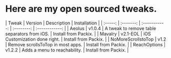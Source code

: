 # Here are my open sourced tweaks.

| Tweak | Version | Description | Installation |
| :-----: | :-------: | :-----------: | :--------: | :------------: |
| Aeolus | v1.0.4 | A tweak to remove table separators from iOS. | Install from Packix. |
| Mavalry | v2.1-EOL | iOS Customization done right. | Install from Packix. |
| NoMoreScrollstoTop | v1.2 | Remove scrollsToTop in most apps. | Install from Packix. |
| ReachOptions | v1.2.2 | Adds a menu to reachability. | Install  from Packix. |